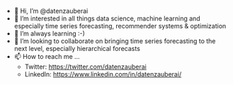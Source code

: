 - 👋 Hi, I’m @datenzauberai
- 👀 I’m interested in all things data science, machine learning and especially time series forecasting, recommender systems & optimization
- 🌱 I’m always learning :-)
- 💞️ I’m looking to collaborate on bringing time series forecasting to the next level, especially hierarchical forecasts
- 📫 How to reach me ...
  - Twitter: https://twitter.com/datenzauberai
  - LinkedIn: https://www.linkedin.com/in/datenzauberai/

<!---
datenzauberai/datenzauberai is a ✨ special ✨ repository because its `README.md` (this file) appears on your GitHub profile.
You can click the Preview link to take a look at your changes.
--->
